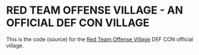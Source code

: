 # RED TEAM OFFENSE VILLAGE - AN OFFICIAL DEF CON VILLAGE
This is the code (source) for the [Red Team Offense Village](https://redteamvillage.io) DEF CON official village.
